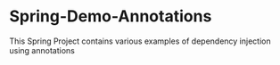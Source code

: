 # Spring-Demo-Annotations
This Spring Project contains various examples of dependency injection using annotations

